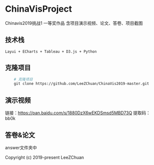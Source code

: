 

# ChinaVisProject


 Chinavis2019挑战1 一等奖作品 
 含项目演示视频、论文、答卷、项目截图
   
## 技术栈
    Layui + ECharts + Tableau + D3.js + Python

## 克隆项目
```bash
    # 克隆项目
    git clone https://github.com/LeeZChuan/ChinaVis2019-master.git


```

## 演示视频

链接：https://pan.baidu.com/s/1880DzX6wEKDSmsd5MBD73Q 
提取码：bb0k 

## 答卷&论文

answer文件夹中

Copyright (c) 2019-present LeeZChuan
